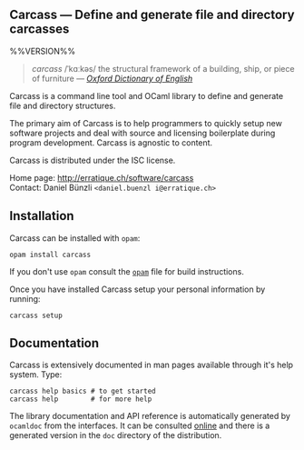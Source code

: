 Carcass — Define and generate file and directory carcasses 
-------------------------------------------------------------------------------
%%VERSION%%

> *carcass* /ˈkɑːkəs/ the structural framework of a building, ship, or piece
> of furniture — [*Oxford Dictionary of English*][def]

Carcass is a command line tool and OCaml library to define and generate
file and directory structures. 

The primary aim of Carcass is to help programmers to quickly setup new
software projects and deal with source and licensing boilerplate
during program development. Carcass is agnostic to content.

Carcass is distributed under the ISC license.

Home page: http://erratique.ch/software/carcass  
Contact: Daniel Bünzli `<daniel.buenzl i@erratique.ch>`

[def]: http://www.oxforddictionaries.com/definition/english/carcass

## Installation

Carcass can be installed with `opam`:

    opam install carcass

If you don't use `opam` consult the [`opam`](opam) file for build
instructions.

Once you have installed Carcass setup your personal information by running:
```
carcass setup
```

## Documentation

Carcass is extensively documented in man pages available through it's help
system. Type:

```
carcass help basics # to get started
carcass help        # for more help
```

The library documentation and API reference is automatically generated
by `ocamldoc` from the interfaces. It can be consulted [online][doc]
and there is a generated version in the `doc` directory of the
distribution.

[doc]: http://erratique.ch/software/carcass/doc




